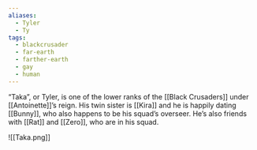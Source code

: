 ```yaml
---
aliases:
  - Tyler
  - Ty
tags:
  - blackcrusader
  - far-earth
  - farther-earth
  - gay
  - human
---
```

“Taka”, or Tyler, is one of the lower ranks of the [[Black Crusaders]] under [[Antoinette]]’s reign. His twin sister is [[Kira]] and he is happily dating [[Bunny]], who also happens to be his squad’s overseer. He’s also friends with [[Rat]] and [[Zero]], who are in his squad. 

![[Taka.png]]